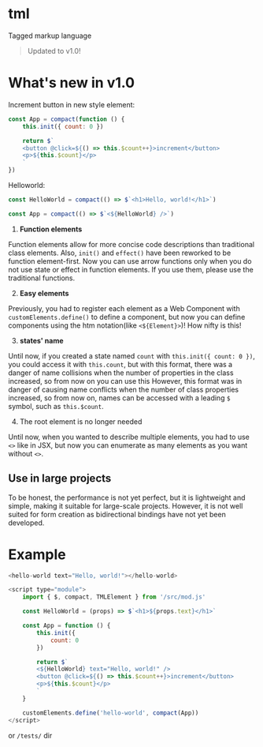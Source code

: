 # tml

Tagged markup language

> Updated to v1.0!

# What's new in v1.0

Increment button in new style element:

```js
const App = compact(function () {
    this.init({ count: 0 })

    return $`
    <button @click=${() => this.$count++}>increment</button>
    <p>${this.$count}</p>
    `
})
```

Helloworld:

```js
const HelloWorld = compact(() => $`<h1>Hello, world!</h1>`)

const App = compact(() => $`<${HelloWorld} />`)
```

1. **Function elements**

Function elements allow for more concise code descriptions than traditional class elements. Also, `init()` and `effect()` have been reworked to be function element-first. Now you can use arrow functions only when you do not use state or effect in function elements. If you use them, please use the traditional functions.

2. **Easy elements**

Previously, you had to register each element as a Web Component with `customElements.define()` to define a component, but now you can define components using the htm notation(like `<${Element}>`)! How nifty is this!

3. **states' name**

Until now, if you created a state named `count` with `this.init({ count: 0 })`, you could access it with `this.count`, but with this format, there was a danger of name collisions when the number of properties in the class increased, so from now on you can use this However, this format was in danger of causing name conflicts when the number of class properties increased, so from now on, names can be accessed with a leading `$` symbol, such as `this.$count`.

4. The root element is no longer needed

Until now, when you wanted to describe multiple elements, you had to use `<>` like in JSX, but now you can enumerate as many elements as you want without `<>`.

## Use in large projects

To be honest, the performance is not yet perfect, but it is lightweight and simple, making it suitable for large-scale projects. However, it is not well suited for form creation as bidirectional bindings have not yet been developed.

# Example

```js
<hello-world text="Hello, world!"></hello-world>

<script type="module">
    import { $, compact, TMLElement } from '/src/mod.js'

    const HelloWorld = (props) => $`<h1>${props.text}</h1>`

    const App = function () {
        this.init({
            count: 0
        })

        return $`
        <${HelloWorld} text="Hello, world!" />
        <button @click=${() => this.$count++}>increment</button>
        <p>${this.$count}</p>
        `
    }

    customElements.define('hello-world', compact(App))
</script>
```

or `/tests/` dir
